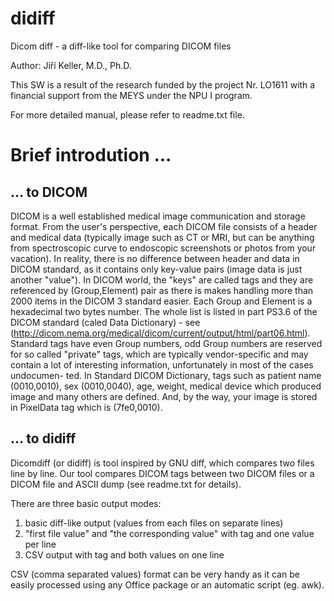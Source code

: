 # didiff
Dicom diff - a diff-like tool for comparing DICOM files

Author: Jiří Keller, M.D., Ph.D.

This SW is a result of the research funded by the project Nr. LO1611 with a financial support from the MEYS under the NPU I program.

For more detailed manual, please refer to readme.txt file.

# Brief introdution ...
## ... to DICOM
DICOM is a well established medical image communication and storage format.
From the user's perspective, each DICOM file consists of a header and medical
data (typically image such as CT or MRI, but can be anything from spectroscopic
curve to endoscopic screenshots or photos from your vacation). In reality,
there is no difference between header and data in DICOM standard, as it
contains only key-value pairs (image data is just another "value"). In DICOM
world, the "keys" are called tags and they are referenced by (Group,Element)
pair as there is makes handling more than 2000 items in the DICOM 3 standard
easier. Each Group and Element is a hexadecimal two bytes number. The whole
list is listed in part PS3.6 of the DICOM standard (caled Data Dictionary) - see
(http://dicom.nema.org/medical/dicom/current/output/html/part06.html).
Standard tags have even Group numbers, odd Group numbers are reserved for
so called "private" tags, which are typically vendor-specific and may contain
a lot of interesting information, unfortunately in most of the cases undocumen-
ted. In Standard DICOM Dictionary, tags such as patient name (0010,0010),
sex (0010,0040), age, weight, medical device which produced image and many
others are defined. And, by the way, your image is stored in PixelData tag
which is (7fe0,0010).

## ... to didiff
Dicomdiff (or didiff) is tool inspired by GNU diff, which compares two files
line by line. Our tool compares DICOM tags between two DICOM files or a DICOM
file and ASCII dump (see readme.txt for details).

There are three basic output modes:
1. basic diff-like output (values from each files on separate lines)
2. "first file value" and "the corresponding value" with tag and one value per line
3. CSV output with tag and both values on one line

CSV (comma separated values) format can be very handy as it can be easily
processed using any Office package or an automatic script (eg. awk).
